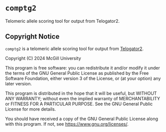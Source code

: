 # `comptg2`

Telomeric allele scoring tool for output from Telogator2.


## Copyright Notice

`comptg2` is a telomeric allele scoring tool for output from [Telogator2](https://github.com/zstephens/telogator2).

Copyright (C) 2024  McGill University

This program is free software: you can redistribute it and/or modify
it under the terms of the GNU General Public License as published by
the Free Software Foundation, either version 3 of the License, or
(at your option) any later version.

This program is distributed in the hope that it will be useful,
but WITHOUT ANY WARRANTY; without even the implied warranty of
MERCHANTABILITY or FITNESS FOR A PARTICULAR PURPOSE.  See the
GNU General Public License for more details.

You should have received a copy of the GNU General Public License
along with this program.  If not, see <https://www.gnu.org/licenses/>.
